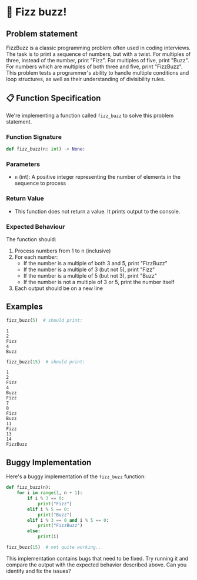 # 🌟 Fizz buzz!

## Problem statement

FizzBuzz is a classic programming problem often used in coding interviews. The task is to print a sequence of numbers, but with a twist. For multiples of three, instead of the number, print "Fizz". For multiples of five, print "Buzz". For numbers which are multiples of both three and five, print "FizzBuzz". This problem tests a programmer's ability to handle multiple conditions and loop structures, as well as their understanding of divisibility rules.

## 📋 Function Specification

We're implementing a function called `fizz_buzz` to solve this problem statement.

### Function Signature

```python
def fizz_buzz(n: int) -> None:
```

### Parameters

- `n` (int): A positive integer representing the number of elements in the sequence to process

### Return Value

- This function does not return a value. It prints output to the console.

### Expected Behaviour

The function should:

1. Process numbers from 1 to n (inclusive)
2. For each number:
   - If the number is a multiple of both 3 and 5, print "FizzBuzz"
   - If the number is a multiple of 3 (but not 5), print "Fizz"
   - If the number is a multiple of 5 (but not 3), print "Buzz"
   - If the number is not a multiple of 3 or 5, print the number itself
3. Each output should be on a new line

## Examples

```python
fizz_buzz(5)  # should print:
```

```
1
2
Fizz
4
Buzz
```

```python
fizz_buzz(15)  # should print:
```

```
1
2
Fizz
4
Buzz
Fizz
7
8
Fizz
Buzz
11
Fizz
13
14
FizzBuzz
```

## Buggy Implementation

Here's a buggy implementation of the `fizz_buzz` function:

```python
def fizz_buzz(n):
    for i in range(1, n + 1):
        if i % 3 == 0:
            print("Fizz")
        elif i % 5 == 0:
            print("Buzz")
        elif i % 3 == 0 and i % 5 == 0:
            print("FizzBuzz")
        else:
            print(i)

fizz_buzz(15)  # not quite working...
```

This implementation contains bugs that need to be fixed. Try running it and compare the output with the expected behavior described above. Can you identify and fix the issues?
